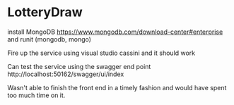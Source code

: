 # LotteryDraw

install MongoDB https://www.mongodb.com/download-center#enterprise and runit (mongodb, mongo)

Fire up the service using visual studio cassini and it should work

Can test the service using the swagger end point
http://localhost:50162/swagger/ui/index

Wasn't able to finish the front end in a timely fashion and would have spent too much time on it.

